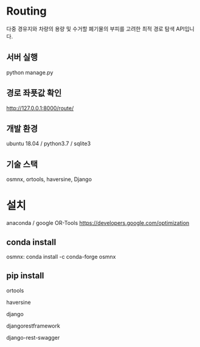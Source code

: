 # Routing
다중 경유지와 차량의 용량 및 수거할 폐기물의 부피를 고려한 최적 경로 탐색 API입니다.

## 서버 실행
python manage.py

## 경로 좌푯값 확인
http://127.0.0.1:8000/route/

## 개발 환경
ubuntu 18.04 /
python3.7 /
sqlite3

## 기술 스택
osmnx, ortools, haversine, Django

# 설치
anaconda /
google OR-Tools https://developers.google.com/optimization

## conda install 
osmnx: conda install -c conda-forge osmnx

## pip install 
ortools

haversine


django

djangorestframework

django-rest-swagger


